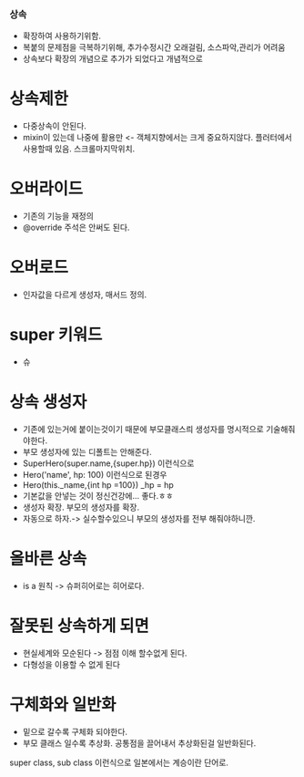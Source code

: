 ### 상속
 - 확장하여 사용하기위함.
 - 복붙의 문제점을 극복하기위해, 추가수정시간 오래걸림, 소스파악,관리가 어려움
 - 상속보다 확장의 개념으로 추가가 되었다고 개념적으로 

# 상속제한
 - 다중상속이 안된다.
 - mixin이 있는데 나중에 활용만 <- 객체지향에서는 크게 중요하지않다. 플러터에서 사용할때 있음. 스크롤마지막위치.

# 오버라이드
 - 기존의 기능을 재정의
 - @override 주석은 안써도 된다.

# 오버로드
 - 인자값을 다르게 생성자, 매서드 정의.

# super 키워드
 - 슈

# 상속 생성자
 - 기존에 있는거에 붙이는것이기 때문에 부모클래스릐 생성자를 명시적으로 기술해줘야한다.
 - 부모 생성자에 있는 디폴트는 안해준다.
 - SuperHero(super.name,{super.hp}) 이런식으로 
 - Hero('name', hp: 100) 이런식으로 된경우
 - Hero(this._name,{int hp =100}) _hp = hp
 - 기본값을 안넣는 것이 정신건강에... 좋다.ㅎㅎ
 - 생성자 확장. 부모의 생성자를 확장. 
 - 자동으로 하자.-> 실수할수있으니 부모의 생성자를 전부 해줘야하니깐.

# 올바른 상속
 - is a 원칙 -> 슈퍼히어로는 히어로다.

# 잘못된 상속하게 되면
 - 현실세계와 모순된다 -> 점점 이해 할수없게 된다.
 - 다형성을 이용할 수 없게 된다

# 구체화와 일반화
 - 밑으로 갈수록 구체화 되야한다.
 - 부모 클래스 일수록 추상화. 공통점을 끌어내서 추상화된걸 일반화된다.

super class, sub class 이런식으로 일본에서는 계승이란 단어로.
